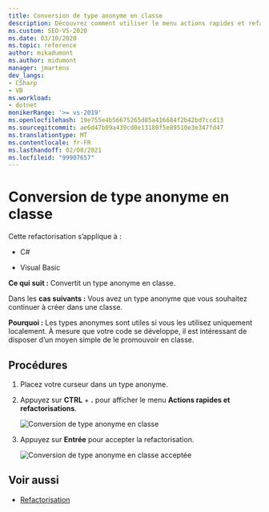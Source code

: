 ```yaml
---
title: Conversion de type anonyme en classe
description: Découvrez comment utiliser le menu actions rapides et refactorisations pour convertir un type anonyme en classe dans Visual Studio.
ms.custom: SEO-VS-2020
ms.date: 03/10/2020
ms.topic: reference
author: mikadumont
ms.author: midumont
manager: jmartens
dev_langs:
- CSharp
- VB
ms.workload:
- dotnet
monikerRange: '>= vs-2019'
ms.openlocfilehash: 19e755e4b56675265d85a416684f2b42bd7ccd13
ms.sourcegitcommit: ae6d47b09a439cd0e13180f5e89510e3e347fd47
ms.translationtype: MT
ms.contentlocale: fr-FR
ms.lasthandoff: 02/08/2021
ms.locfileid: "99907657"
---
```

# <a name="convert-anonymous-type-to-class"></a>Conversion de type anonyme en classe

Cette refactorisation s’applique à :

- C#

- Visual Basic

**Ce qui suit :** Convertit un type anonyme en classe.

Dans les **cas suivants :** Vous avez un type anonyme que vous souhaitez continuer à créer dans une classe.

**Pourquoi :** Les types anonymes sont utiles si vous les utilisez uniquement localement. À mesure que votre code se développe, il est intéressant de disposer d’un moyen simple de le promouvoir en classe.

## <a name="how-to"></a>Procédures

1. Placez votre curseur dans un type anonyme.
2. Appuyez sur **CTRL** + **.** pour afficher le menu **Actions rapides et refactorisations**.

   ![Conversion de type anonyme en classe](media/convert-anon-to-class.png)

2. Appuyez sur **Entrée** pour accepter la refactorisation.

   ![Conversion de type anonyme en classe acceptée](media/convert-anon-to-class-complete.png)

## <a name="see-also"></a>Voir aussi

- [Refactorisation](../refactoring-in-visual-studio.md)
